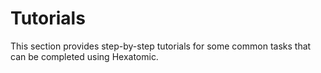 # Tutorials

This section provides step-by-step tutorials for some common tasks that can be completed using Hexatomic.